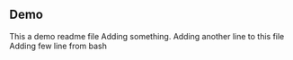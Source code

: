 ## Demo
This a demo readme file
Adding something.
Adding another line to this file
Adding few line from bash 
